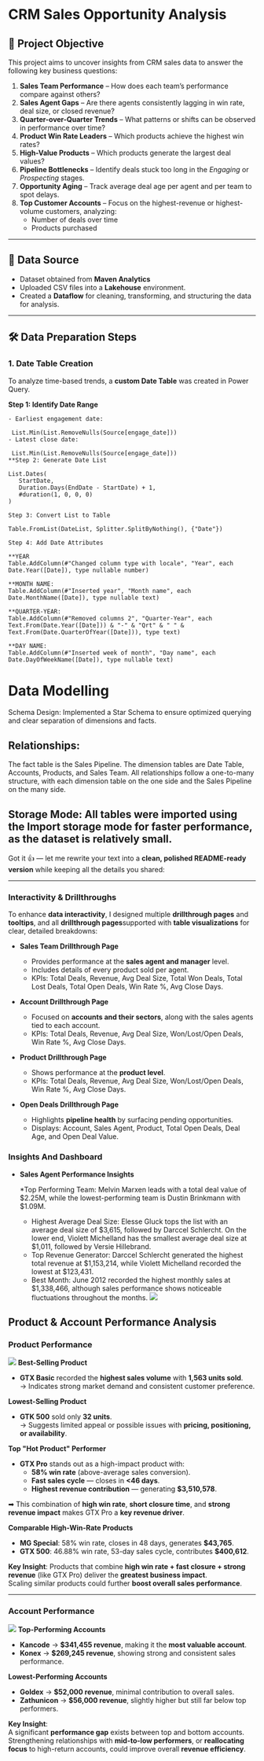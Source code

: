 # CRM Sales Opportunity Analysis

## 🎯 Project Objective
This project aims to uncover insights from CRM sales data to answer the following key business questions:

1. **Sales Team Performance** – How does each team’s performance compare against others?  
2. **Sales Agent Gaps** – Are there agents consistently lagging in win rate, deal size, or closed revenue?  
3. **Quarter-over-Quarter Trends** – What patterns or shifts can be observed in performance over time?  
4. **Product Win Rate Leaders** – Which products achieve the highest win rates?  
5. **High-Value Products** – Which products generate the largest deal values?  
6. **Pipeline Bottlenecks** – Identify deals stuck too long in the *Engaging* or *Prospecting* stages.  
7. **Opportunity Aging** – Track average deal age per agent and per team to spot delays.  
8. **Top Customer Accounts** – Focus on the highest-revenue or highest-volume customers, analyzing:
   - Number of deals over time  
   - Products purchased  

---

## 📂 Data Source
- Dataset obtained from **Maven Analytics**
- Uploaded CSV files into a **Lakehouse** environment.
- Created a **Dataflow** for cleaning, transforming, and structuring the data for analysis.

---

## 🛠 Data Preparation Steps

### 1. Date Table Creation
To analyze time-based trends, a **custom Date Table** was created in Power Query.

**Step 1: Identify Date Range**
 ```powerquery
- Earliest engagement date:  

  List.Min(List.RemoveNulls(Source[engage_date]))
- Latest close date:
  
  List.Min(List.RemoveNulls(Source[engage_date]))
**Step 2: Generate Date List

List.Dates(
    StartDate, 
    Duration.Days(EndDate - StartDate) + 1, 
    #duration(1, 0, 0, 0)
)

Step 3: Convert List to Table
  
Table.FromList(DateList, Splitter.SplitByNothing(), {"Date"})

Step 4: Add Date Attributes
 
**YEAR
 Table.AddColumn(#"Changed column type with locale", "Year", each Date.Year([Date]), type nullable number)

**MONTH NAME:
Table.AddColumn(#"Inserted year", "Month name", each Date.MonthName([Date]), type nullable text)

**QUARTER-YEAR:
Table.AddColumn(#"Removed columns 2", "Quarter-Year", each Text.From(Date.Year([Date])) & "-" & "Qrt" & " " & Text.From(Date.QuarterOfYear([Date])), type text)

**DAY NAME:
Table.AddColumn(#"Inserted week of month", "Day name", each Date.DayOfWeekName([Date]), type nullable text)
 ```

# Data Modelling
Schema Design: Implemented a Star Schema to ensure optimized querying and clear separation of dimensions and facts.

## Relationships:
The fact table is the Sales Pipeline.
The dimension tables are Date Table, Accounts, Products, and Sales Team.
All relationships follow a one-to-many structure, with each dimension table on the one side and the Sales Pipeline on the many side.

## Storage Mode: All tables were imported using the Import storage mode for faster performance, as the dataset is relatively small.


Got it 👍 — let me rewrite your text into a **clean, polished README-ready version** while keeping all the details you shared:

---

### Interactivity & Drillthroughs

To enhance **data interactivity**, I designed multiple **drillthrough pages** and **tooltips**, and all **drillthrough pages**supported with **table visualizations** for clear, detailed breakdowns:

* **Sales Team Drillthrough Page**

  * Provides performance at the **sales agent and manager** level.
  * Includes details of every product sold per agent.
  * KPIs: Total Deals, Revenue, Avg Deal Size, Total Won Deals, Total Lost Deals, Total Open Deals, Win Rate %, Avg Close Days.

* **Account Drillthrough Page**

  * Focused on **accounts and their sectors**, along with the sales agents tied to each account.
  * KPIs: Total Deals, Revenue, Avg Deal Size, Won/Lost/Open Deals, Win Rate %, Avg Close Days.

* **Product Drillthrough Page**

  * Shows performance at the **product level**.
  * KPIs: Total Deals, Revenue, Avg Deal Size, Won/Lost/Open Deals, Win Rate %, Avg Close Days.

* **Open Deals Drillthrough Page**

  * Highlights **pipeline health** by surfacing pending opportunities.
  * Displays: Account, Sales Agent, Product, Total Open Deals, Deal Age, and Open Deal Value.
 
### Insights And Dashboard

* **Sales Agent Performance Insights**

  *Top Performing Team: Melvin Marxen leads with a total deal value of $2.25M, while the      lowest-performing team is Dustin Brinkmann with $1.09M.
  * Highest Average Deal Size: Elesse Gluck tops the list with an average deal size of $3,615, followed by Darccel Schlercht. On the lower end, Violett Michelland has the smallest average deal size at $1,011, followed by Versie Hillebrand.
  * Top Revenue Generator: Darccel Schlercht generated the highest total revenue at $1,153,214, while Violett Michelland recorded the lowest at $123,431.
  * Best Month: June 2012 recorded the highest monthly sales at $1,338,466, although sales performance shows noticeable fluctuations throughout the months.
  ![](salesAgentPeformance.png)

##  Product & Account Performance Analysis

###  Product Performance
 ![](productPerformance.png)
**Best-Selling Product**
- **GTX Basic** recorded the **highest sales volume** with **1,563 units sold**.  
  → Indicates strong market demand and consistent customer preference.  

**Lowest-Selling Product**
- **GTK 500** sold only **32 units**.  
  → Suggests limited appeal or possible issues with **pricing, positioning, or availability**.  

**Top "Hot Product" Performer**
- **GTX Pro** stands out as a high-impact product with:  
  - **58% win rate** (above-average sales conversion).  
  - **Fast sales cycle** — closes in **<46 days**.  
  - **Highest revenue contribution** — generating **$3,510,578**.  

➡ This combination of **high win rate**, **short closure time**, and **strong revenue impact** makes GTX Pro a **key revenue driver**.  

**Comparable High-Win-Rate Products**
- **MG Special**: 58% win rate, closes in 48 days, generates **$43,765**.  
- **GTX 500**: 46.88% win rate, 53-day sales cycle, contributes **$400,612**.  

 **Key Insight**: Products that combine **high win rate + fast closure + strong revenue** (like GTX Pro) deliver the **greatest business impact**.  
Scaling similar products could further **boost overall sales performance**.  

---

###  Account Performance
 ![](accountAnalysis.png)
**Top-Performing Accounts**
- **Kancode** → **$341,455 revenue**, making it the **most valuable account**.  
- **Konex** → **$269,245 revenue**, showing strong and consistent sales performance.  

**Lowest-Performing Accounts**
- **Goldex** → **$52,000 revenue**, minimal contribution to overall sales.  
- **Zathunicon** → **$56,000 revenue**, slightly higher but still far below top performers.  

**Key Insight**:  
A significant **performance gap** exists between top and bottom accounts.  
Strengthening relationships with **mid-to-low performers**, or **reallocating focus** to high-return accounts, could improve overall **revenue efficiency**.  






